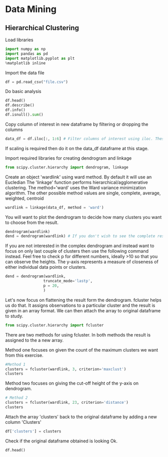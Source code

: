 # Data Mining

## Hierarchical Clustering

Load libraries

```python
import numpy as np
import pandas as pd
import matplotlib.pyplot as plt
%matplotlib inline
```

Import the data file

```python
df = pd.read_csv("file.csv")
```

Do basic analysis

```python
df.head()
df.describe() 
df.info()
df.isnull().sum()
```

Copy column of interest in new dataframe by filtering or dropping the columns

```python
data_df = df.iloc[:, 1:6] # Filter columns of interest using iloc. These are the continuous variable columns only
```

If scaling is required then do it on the data_df dataframe at this stage. 

Import required libraries for creating dendrogram and linkage

```python
from scipy.cluster.hierarchy import dendrogram, linkage
```

Create an object 'wardlink' using ward method. By default it will use an Eucledian 
The 'linkage' function performs hierarchical/agglomerative clustering.
The method='ward' uses the Ward variance minimization algorithm. The other possible method values are single, complete, average, weighted, centroid

```python
wardlink = linkage(data_df, method = 'ward')
```

You will want to plot the dendrogram to decide how many clusters you want to choose from the result. 

```python 
dendrogram(wardlink)
dend = dendrogram(wardlink) # If you don't wish to see the complete result and are only interested in dendrogram then use this command instead. When you pass dendrogram() to an object, only plot is shown
```

If you are not interested in the complex dendrogram and instead want to focus on only last couple of clusters then use the following command instead.
Feel free to check p for different numbers, ideally >10 so that you can observe the heights.
The y-axis represents a measure of closeness of either individual data points or clusters.

```python
dend = dendrogram(wardlink,
                 truncate_mode='lastp',
                 p = 20, 
                 )
```

Let's now focus on flattening the result form the dendrogram. fcluster helps us do that. 
It assigns observations to a particular cluster and the result is given in an array format. 
We can then attach the array to original dataframe to study. 

```python
from scipy.cluster.hierarchy import fcluster
```

There are two methods for using fcluster. 
In both methods the result is assigned to the a new array.

Method one focuses on given the count of the maximum clusters we want from this exercise.

```python
#Method 1
clusters = fcluster(wardlink, 3, criterion='maxclust')
clusters
```
Method two focuses on giving the cut-off height of the y-axis on dendrogram.

```python
# Method 2
clusters = fcluster(wardlink, 23, criterion='distance')
clusters
```

Attach the array 'clusters' back to the original dataframe by adding a new column 'Clusters'

```python
df['clusters'] = clusters
```

Check if the original dataframe obtained is looking Ok.

```python
df.head()
```


